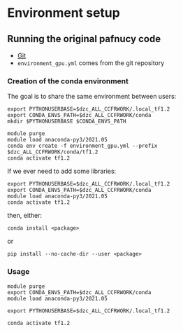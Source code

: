 # Environment setup

## Running the original pafnucy code

* [Git](https://gitlab.com/cheminfIBB/pafnucy)
* `environment_gpu.yml` comes from the git repository

### Creation of the conda environment

The goal is to share the same environment between users:

```
export PYTHONUSERBASE=$dzc_ALL_CCFRWORK/.local_tf1.2
export CONDA_ENVS_PATH=$dzc_ALL_CCFRWORK/conda
mkdir $PYTHONUSERBASE $CONDA_ENVS_PATH

module purge
module load anaconda-py3/2021.05
conda env create -f environment_gpu.yml --prefix $dzc_ALL_CCFRWORK/conda/tf1.2
conda activate tf1.2
```

If we ever need to add some libraries:

```
export PYTHONUSERBASE=$dzc_ALL_CCFRWORK/.local_tf1.2
export CONDA_ENVS_PATH=$dzc_ALL_CCFRWORK/conda
module load anaconda-py3/2021.05
conda activate tf1.2
```

then, either:

```
conda install <package>
```

or 

```
pip install --no-cache-dir --user <package>
```

### Usage 

```
module purge
export CONDA_ENVS_PATH=$dzc_ALL_CCFRWORK/conda
module load anaconda-py3/2021.05

export PYTHONUSERBASE=$dzc_ALL_CCFRWORK/.local_tf1.2

conda activate tf1.2
```


